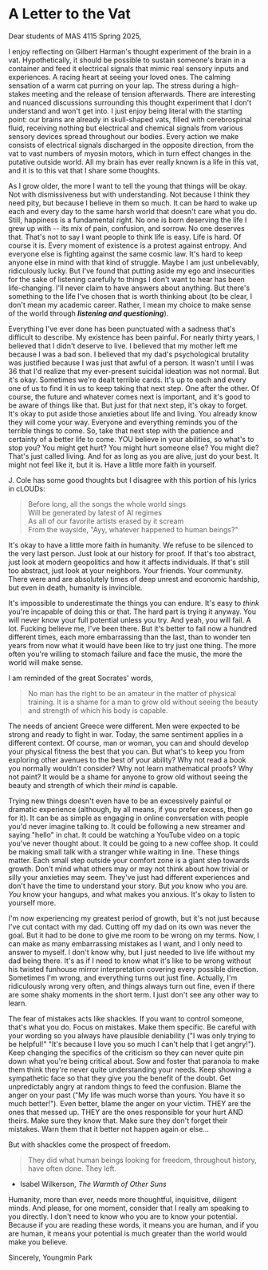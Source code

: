 # A Letter to the Vat

Dear students of MAS 4115 Spring 2025,

I enjoy reflecting on Gilbert Harman's thought experiment of the brain in a vat. Hypothetically, it should be possible to sustain someone's brain in a container and feed it electrical signals that mimic real sensory inputs and experiences. A racing heart at seeing your loved ones. The calming sensation of a warm cat purring on your lap. The stress during a high-stakes meeting and the release of tension afterwards. There are interesting and nuanced discussions surrounding this thought experiment that I don't understand and won't get into. I just enjoy being literal with the starting point: our brains are already in skull-shaped vats, filled with cerebrospinal fluid, receiving nothing but electrical and chemical signals from various sensory devices spread throughout our bodies. Every action we make consists of electrical signals discharged in the opposite direction, from the vat to vast numbers of myosin motors, which in turn effect changes in the putative outside world. All my brain has ever really known is a life in this vat, and it is to this vat that I share some thoughts.

As I grow older, the more I want to tell the young that things will be okay. Not with dismissiveness but with understanding. Not because I think they need pity, but because I believe in them so much. It can be hard to wake up each and every day to the same harsh world that doesn't care what you do. Still, happiness is a fundamental right. No one is born deserving the life I grew up with -- its mix of pain, confusion, and sorrow. No one deserves that. That's not to say I want people to think life is easy. Life is hard. Of course it is. Every moment of existence is a protest against entropy. And everyone else is fighting against the same cosmic law. It's hard to keep anyone else in mind with that kind of struggle. Maybe I am just unbelievably, ridiculously lucky. But I've found that putting aside my ego and insecurities for the sake of listening carefully to things I don't want to hear has been life-changing. I'll never claim to have answers about anything. But there's something to the life I've chosen that is worth thinking about (to be clear, I don't mean my academic career. Rather, I mean my choice to make sense of the world through ***listening and questioning***).

Everything I've ever done has been punctuated with a sadness that's difficult to describe. My existence has been painful. For nearly thirty years, I believed that I didn't deserve to live. I believed that my mother left me because I was a bad son. I believed that my dad's psychological brutality was justified because I was just that awful of a person. It wasn't until I was 36 that I'd realize that my ever-present suicidal ideation was not normal. But it's okay. Sometimes we're dealt terrible cards. It's up to each and every one of us to find it in us to keep taking that next step. One after the other. Of course, the future and whatever comes next is important, and it's good to be aware of things like that. But just for that next step, it's okay to forget. It's okay to put aside those anxieties about life and living. You already know they will come your way. Everyone and everything reminds you of the terrible things to come. So, take that next step with the patience and certainty of a better life to come. YOU believe in your abilities, so what's to stop you? You might get hurt? You might hurt someone else? You might die? That's just called living. And for as long as you are alive, just do your best. It might not feel like it, but it is. Have a little more faith in yourself. 

J. Cole has some good thoughts but I disagree with this portion of his lyrics in cLOUDs:

> Before long, all the songs the whole world sings<br />
> Will be generated by latest of AI regimes<br />
> As all of our favorite artists erased by it scream<br />
> From the wayside, "Ayy, whatever happened to human beings?"

It's okay to have a little more faith in humanity. We refuse to be silenced to the very last person. Just look at our history for proof. If that's too abstract, just look at modern geopolitics and how it affects individuals. If that's still too abstract, just look at your neighbors. Your friends. Your community. There were and are absolutely times of deep unrest and economic hardship, but even in death, humanity is invincible.

It's impossible to underestimate the things you can endure. It's easy to *think* you're incapable of doing this or that. The hard part is trying it anyway. You will never know your full potential unless you try. And yeah, you will fail. A lot. Fucking believe me, I've been there. But it's better to fail now a hundred different times, each more embarrassing than the last, than to wonder ten years from now what it would have been like to try just one thing. The more often you're willing to stomach failure and face the music, the more the world will make sense.

I am reminded of the great Socrates' words, 

> No man has the right to be an amateur in the matter of physical training. It is a shame for a man to grow old without seeing the beauty and strength of which his body is capable.

The needs of ancient Greece were different. Men were expected to be strong and ready to fight in war. Today, the same sentiment applies in a different context. Of course, man or woman, you can and should develop your physical fitness the best that you can. But what's to keep you from exploring other avenues to the best of your ability? Why not read a book you normally wouldn't consider? Why not learn mathematical proofs? Why not paint? It would be a shame for anyone to grow old without seeing the beauty and strength of which their *mind* is capable.

Trying new things doesn't even have to be an excessively painful or dramatic experience (although, by all means, if you prefer excess, then go for it). It can be as simple as engaging in online conversation with people you'd never imagine talking to. It could be following a new streamer and saying "hello" in chat. It could be watching a YouTube video on a topic you've never thought about. It could be going to a new coffee shop. It could be making small talk with a stranger while waiting in line. These things matter. Each small step outside your comfort zone is a giant step towards growth. Don't mind what others may or may not think about how trivial or silly your anxieties may seem. They've just had different experiences and don't have the time to understand your story. But *you* know who you are. *You* know your hangups, and what makes you anxious. It's okay to listen to yourself more.

I'm now experiencing my greatest period of growth, but it's not just because I've cut contact with my dad. Cutting off my dad on its own was never the goal. But it had to be done to give me room to be wrong on my terms. Now, I can make as many embarrassing mistakes as I want, and I only need to answer to myself. I don't know why, but I just needed to live life without my dad being there. It's as if I need to know what it's like to be wrong without his twisted funhouse mirror interpretation covering every possible direction. Sometimes I'm wrong, and everything turns out just fine. Actually, I'm ridiculously wrong very often, and things always turn out fine, even if there are some shaky moments in the short term. I just don't see any other way to learn.

The fear of mistakes acts like shackles. If you want to control someone, that's what you do. Focus on mistakes. Make them specific. Be careful with your wording so you always have plausible deniability ("I was only trying to be helpful!" "It's because I love you so much I can't help that I get angry!"). Keep changing the specifics of the criticism so they can never quite pin down what you're being critical about. Sow and foster that paranoia to make them think they're never quite understanding your needs. Keep showing a sympathetic face so that they give you the benefit of the doubt. Get unpredictably angry at random things to feed the confusion. Blame the anger on your past ("My life was much worse than yours. You have it so much better!"). Even better, blame the anger on your victim. THEY are the ones that messed up. THEY are the ones responsible for your hurt AND theirs. Make sure they know that. Make sure they don't forget their mistakes. Warn them that it better not happen again or else...

But with shackles come the prospect of freedom.

> They did what human beings looking for freedom, throughout history, have often done. They left.<br />
 - Isabel Wilkerson, *The Warmth of Other Suns*

Humanity, more than ever, needs more thoughtful, inquisitive, diligent minds. And please, for one moment, consider that I really am speaking to you directly. I don't need to know who you are to know your potential. Because if you are reading these words, it means you are human, and if you are human, it means your potential is much greater than the world would make you believe.

Sincerely,
Youngmin Park
